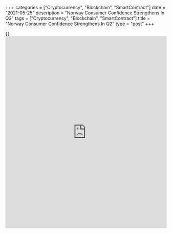 +++
categories = ["Cryptocurrency", "Blockchain", "SmartContract"]
date = "2021-05-25"
description = "Norway Consumer Confidence Strengthens In Q2"
tags = ["Cryptocurrency", "Blockchain", "SmartContract"]
title = "Norway Consumer Confidence Strengthens In Q2"
type = "post"
+++

{{<iframe id="large-banner" src="https://www.bounty.group/#slide=12.0" width="100%" height="600" scrolling="no" style="border: 0px solid rgb(216, 221, 230); border-radius: 3px;">}}

Norway's consumer confidence improved sharply in the second quarter,
signaling that the [economy][1] is returning to a strong growth as the
effects of the coronavirus pandemic fade.  
  
The seasonally adjusted consumer confidence rose to 2.5 from minus 3.2
in the first quarter, survey results from the financial industry body
Finance Norway showed Tuesday.

The index reading turned positive for the first time since the first
quarter of 2020, when it was 3.9.

For the first time since the [coronavirus][2] lockdown, there are now
more optimists than pessimists, and optimism is rising in almost all
groups and for all indicators, Finance Norway said.

Optimism is largely driven by a sharp increase in expectations on the
country's economy over the next year.  
  
"It is natural to interpret this as the vast majority now expect to
receive a vaccine within a few months," Finance Norway CEO Idar Kreutzer
said.

"That way, we can begin to return to a more normal life and a more
normal economy."

The unadjusted indicator climbed to 4.5 from minus 3 in the previous
quarter.  
  
The quarterly survey, a joint effort of Finance Norway and Kantar TNS,
was conducted from May 6 to 11.

For comments and feedback [contact](https://www.playgroundfx.com/contact/): editorial@rtt[news](https://www.letsplayfx.com/blog/forex-news-website/).com

[Economic News][1]

 **What parts of the world are seeing the best (and worst) economic
performances lately? Click[here][3] to check out our [Econ Scorecard][3]
and find out! See up-to-the-moment [ranking](https://www.playgroundfx.com/blog/crypto-exchange-ranking/)s for the best and worst
performers in [GDP][3], [unemployment rate][4], [inflation][5] and much
more.**

   1. www.rtt[news](https://www.letsplayfx.com/blog/forex-news-website/).com/Content/EconomicNews.aspx
   2. www.rtt[news](https://www.letsplayfx.com/blog/forex-news-website/).com/list/coronavirus.aspx
   3. www.rtt[news](https://www.letsplayfx.com/blog/forex-news-website/).com/economic-scorecard/world-rank/GDP/highest-performance.aspx
   4. www.rtt[news](https://www.letsplayfx.com/blog/forex-news-website/).com/economic-scorecard/world-rank/unemployment-rate/lowest-performance.aspx
   5. www.rtt[news](https://www.letsplayfx.com/blog/forex-news-website/).com/economic-scorecard/world-rank/CPI/highest-performance.aspx